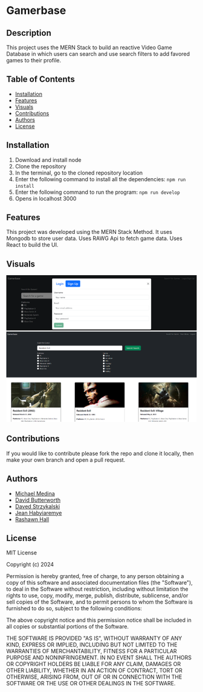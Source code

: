 # Gamerbase

## Description

 This project uses the MERN Stack to build an reactive Video Game Database in which users can search and use search filters to add favored games to their profile. <!--they like when you add a link to the deployed site here -->

## Table of Contents

- [Installation](#installation)
- [Features](#features)
- [Visuals](#visuals)
- [Contributions](#contributions)
- [Authors](#authors)
- [License](#license)

## Installation

1. Download and install node
2. Clone the repository
3. In the terminal, go to the cloned repository location
4. Enter the following command to install all the dependencies: `npm run install`
5. Enter the following command to run the program: `npm run develop`
6. Opens in localhost 3000

## Features

This project was developed using the MERN Stack Method.
It uses Mongodb to store user data.
Uses RAWG Api to fetch game data.
Uses React to build the UI.

## Visuals

![Screenshot1](./Assets/Visual1.png)
![Screenshot2](./Assets/Visual2.png)
 <!--![DEMO](./Assets/Visual1.png) -->


## Contributions
If you would like to contribute please fork the repo and clone it locally, then make your own branch and open a pull request.

## Authors

- [Michael Medina](https://github.com/mikematics22800)
- [David Butterworth](https://github.com/AeroRider66)
- [Daved Strzykalski](https://github.com/dstrzykalski)
- [Jean Habyiaremye](https://github.com/jahdona)
- [Rashawn Hall](https://github.com/TheR16H)

## License

MIT License

Copyright (c) 2024

Permission is hereby granted, free of charge, to any person obtaining a copy
of this software and associated documentation files (the "Software"), to deal
in the Software without restriction, including without limitation the rights
to use, copy, modify, merge, publish, distribute, sublicense, and/or sell
copies of the Software, and to permit persons to whom the Software is
furnished to do so, subject to the following conditions:

The above copyright notice and this permission notice shall be included in all
copies or substantial portions of the Software.

THE SOFTWARE IS PROVIDED "AS IS", WITHOUT WARRANTY OF ANY KIND, EXPRESS OR
IMPLIED, INCLUDING BUT NOT LIMITED TO THE WARRANTIES OF MERCHANTABILITY,
FITNESS FOR A PARTICULAR PURPOSE AND NONINFRINGEMENT. IN NO EVENT SHALL THE
AUTHORS OR COPYRIGHT HOLDERS BE LIABLE FOR ANY CLAIM, DAMAGES OR OTHER
LIABILITY, WHETHER IN AN ACTION OF CONTRACT, TORT OR OTHERWISE, ARISING FROM,
OUT OF OR IN CONNECTION WITH THE SOFTWARE OR THE USE OR OTHER DEALINGS IN THE
SOFTWARE.
